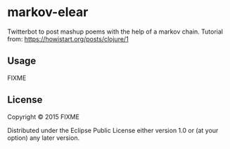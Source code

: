 # markov-elear

Twitterbot to post mashup poems with the help of a markov chain.
Tutorial from:
https://howistart.org/posts/clojure/1

## Usage

FIXME

## License

Copyright © 2015 FIXME

Distributed under the Eclipse Public License either version 1.0 or (at
your option) any later version.
